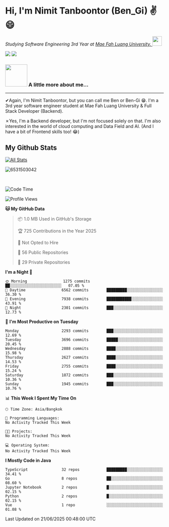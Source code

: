 # Hi, I'm Nimit Tanboontor (Ben_Gi) ✌😄
<p><em>Studying Software Engineering 3rd Year at <a href="https://en.mfu.ac.th/home.html"> Mae Fah Luang University.
</a><img src="https://media.giphy.com/media/WUlplcMpOCEmTGBtBW/giphy.gif" width="30"> </em></p>


[![](https://img.shields.io/badge/linkedin-%230077B5.svg?style=for-the-badge&logo=linkedin)]([https://www.linkedin.com/in/thanaphoom-babparn/](https://www.linkedin.com/in/nimit-tanbooutor-798139246/))
[![](https://img.shields.io/badge/Medium-12100E?style=for-the-badge&logo=medium&logoColor=white)](https://medium.com/@nimittanbooutor)

### <img src="https://media.giphy.com/media/VgCDAzcKvsR6OM0uWg/giphy.gif" width="70"> A little more about me...  

<hr> <!-- Horizontal line -->

&#10004;Again, I'm Nimit Tanboontor, but you can call me Ben or Ben-Gi 😁. I'm a 3rd year software engineer student at Mae Fah Luang University & Full Stack Developer (Backend).

&#10007;Yes, I'm a Backend developer, but I'm not focused solely on that. I'm also interested in the world of cloud computing and Data Field and AI. (And I have a bit of Frontend skills too! 😂)


## My Github Stats

[![All Stats](https://github-readme-stats.vercel.app/api?username=6531503042&show_icons=true&theme=algolia)](https://github.com/6531503042)

<p><img align="center" src="https://github-readme-streak-stats.herokuapp.com/?user=6531503042&" alt="6531503042" /></p>

<br />


<!--START_SECTION:waka-->
![Code Time](http://img.shields.io/badge/Code%20Time-525%20hrs%2038%20mins-blue)

![Profile Views](http://img.shields.io/badge/Profile%20Views-2-blue)

**🐱 My GitHub Data** 

> 📦 1.0 MB Used in GitHub's Storage 
 > 
> 🏆 725 Contributions in the Year 2025
 > 
> 🚫 Not Opted to Hire
 > 
> 📜 56 Public Repositories 
 > 
> 🔑 29 Private Repositories 
 > 
**I'm a Night 🦉** 

```text
🌞 Morning                1275 commits        ██░░░░░░░░░░░░░░░░░░░░░░░   07.05 % 
🌆 Daytime                6562 commits        █████████░░░░░░░░░░░░░░░░   36.30 % 
🌃 Evening                7938 commits        ███████████░░░░░░░░░░░░░░   43.91 % 
🌙 Night                  2301 commits        ███░░░░░░░░░░░░░░░░░░░░░░   12.73 % 
```
📅 **I'm Most Productive on Tuesday** 

```text
Monday                   2293 commits        ███░░░░░░░░░░░░░░░░░░░░░░   12.69 % 
Tuesday                  3696 commits        █████░░░░░░░░░░░░░░░░░░░░   20.45 % 
Wednesday                2888 commits        ████░░░░░░░░░░░░░░░░░░░░░   15.98 % 
Thursday                 2627 commits        ████░░░░░░░░░░░░░░░░░░░░░   14.53 % 
Friday                   2755 commits        ████░░░░░░░░░░░░░░░░░░░░░   15.24 % 
Saturday                 1872 commits        ███░░░░░░░░░░░░░░░░░░░░░░   10.36 % 
Sunday                   1945 commits        ███░░░░░░░░░░░░░░░░░░░░░░   10.76 % 
```


📊 **This Week I Spent My Time On** 

```text
🕑︎ Time Zone: Asia/Bangkok

💬 Programming Languages: 
No Activity Tracked This Week

🐱‍💻 Projects: 
No Activity Tracked This Week

💻 Operating System: 
No Activity Tracked This Week
```

**I Mostly Code in Java** 

```text
TypeScript               32 repos            █████████░░░░░░░░░░░░░░░░   34.41 % 
Go                       8 repos             ██░░░░░░░░░░░░░░░░░░░░░░░   08.60 % 
Jupyter Notebook         2 repos             █░░░░░░░░░░░░░░░░░░░░░░░░   02.15 % 
Python                   2 repos             █░░░░░░░░░░░░░░░░░░░░░░░░   02.15 % 
Vue                      1 repo              ░░░░░░░░░░░░░░░░░░░░░░░░░   01.08 % 
```




 Last Updated on 21/06/2025 00:48:00 UTC
<!--END_SECTION:waka-->
